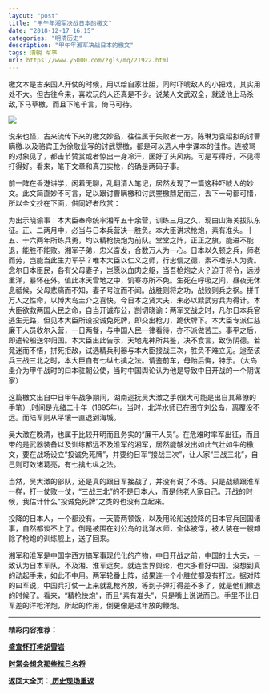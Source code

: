 ```yaml
---
layout: "post"
title: "甲午年湘军决战日本的檄文"
date: "2018-12-17 16:15"
categories: "明清历史"
description: "甲午年湘军决战日本的檄文"
tags: 清朝 军事
url: https://www.y5000.com/zgls/mq/21922.html
---
```






檄文本是古来国人开仗的时候，用以给自家壮胆，同时吓唬敌人的小把戏，其实用处不大。但古往今来，喜欢玩的人还真是不少。说某人文武双全，就说他上马杀敌,下马草檄，而且下笔千言，倚马可待。

![](https://img.y5000.com/uploads/allimg/170526/11-1F526104405553.jpg)

说来也怪，古来流传下来的檄文妙品，往往属于失败者一方。陈琳为袁绍拟的讨曹瞒檄.以及骆宾王为徐敬业写的讨武瞾檄，都是可以选人中学课本的佳作。连被骂的对象见了，都击节赞赏或者惊出一身冷汗，医好了头风病。可是写得好，不见得打得好。看来，笔下文章和真刀实枪，的确是两码子事。

前一阵在香港讲学，闲着无聊，乱翻清人笔记，居然发现了一篇这种吓唬人的妙文。此文简直妙不可言，足以跟讨曹瞒檄和讨武瞾檄鼎足而三，丢下一句都可惜，所以全文抄在下面，供同好者欣赏：

为出示晓谕事：本大臣奉命统率湘军五十余营，训练三月之久，现由山海关拔队东征。正、二两月中，必当与日本兵营决一胜负。本大臣讲求枪炮，素有准头。十五、十六两年所练兵勇，均以精枪快炮为前队。堂堂之阵，正正之旗，能进不能退，能胜不能败。湘军子弟，忠义奋发，合数万人为一心。日本以久顿之兵，师老而劳，岂能当此生力军乎？唯本大臣以仁义之师，行忠信之德，素不嗜杀人为贵。念尔日本臣民，各有父母妻子，岂愿以血肉之躯，当吾枪炮之火？迫于将令，远涉重洋，暴怀在外。值此冰天雪地之中，饥寒亦所不免。生死在呼吸之间，昼夜无休息祗候，父母悲痛而不知，妻子号泣而不闻。战胜则将之功，战败则兵之祸。拼千万人之性命，以博大岛圭介之喜快。今日本之贤大夫，未必以黩武穷兵为得计。本大臣欲救两国人民之命，自当开诚布公，剀切晓谕：两军交战之时，凡尔日本兵官逃生无路，但见本大臣所设投诚免死牌，即交出枪刀，跪伏牌下。本大臣专派仁慈廉干人员收尔入营，一日两餐，与中国人民一律看待，亦不派做苦工。事平之后，即遣轮船送尔归国。本大臣出此告示，天地鬼神所共鉴，决不食言，致伤阴德。若竟迷而不悟，拼死拒敌，试选精兵利器与本大臣接战三次，胜负不难立见。迨至该兵三战三北之时，本大臣自有七纵七擒之法。请鉴前车，毋贻后悔，特示。（大岛圭介为甲午战时的曰本驻朝公使，当时中国舆论认为他是导致中日开战的一个阴谋家）

这篇檄文出自中日甲午战争期间，湖南巡抚吴大澂之手(很大可能是出自其幕僚的手笔）,时间是光绪二十年（1895年)。当时，北洋水师已在困守刘公岛，离覆没不远。而陆军则从平壤一直退到海城。

吴大澂在晚清，也属于比较开明而且务实的“廉干人员”。在危难时率军出征，而且带的是武器装备以及训练都远不及淮军的湘军，居然能够发出如此气壮如牛的檄文，要在战场设立“投诚免死牌”，并要约日军“接战三次”，让人家“三战三北”，自己则可效诸葛亮，有七擒七纵之法。

当然，吴大澂的部队，还是真的跟日军接战了，并没有说了不练。只是战绩跟淮军一样，打一仗败一仗，“三战三北”的不是日本人，而是他老人家自己。开战的时候，我估计什么“投诚免死牌”之类的也没有立起来。

投降的日本人，一个都没有。一天管两顿饭，以及用轮船送投降的日本官兵回国诸事，自然都谈不上了。倒是被围在刘公岛的北洋水师，全体被俘，被人装在一艘卸除了枪炮的训练舰上，送了回来。

湘军和淮军是中国学西方搞军事现代化的产物，中日开战之前，中国的士大夫，一致认为日本军队，不及湘、淮军远矣。就连世界舆论，也大多看好中国。没想到真的动起手来，如此不中用。两军轮番上阵，结果连一个小胜仗都没有打过。据对阵的曰军说，中国兵打仗一上来就乱枪齐放，等到子弹打得差不多了，就是他们撤退的时候了。看来，“精枪快炮”，而且“素有准头”，只是嘴上说说而已。手里不比日军差的洋枪洋炮，所起的作用，倒更像是过年放的鞭炮。

* * *

**精彩内容推荐：**

**[盛宣怀打垮胡雪岩](https://www.y5000.com/zgls/mq/21923.html)**

**[时常会想念那些抗日名将](https://www.y5000.com/zgls/ghg/21924.html)**

**返回大全页：[ 历史现场重返](https://www.y5000.com/zgls/21935.html)**
